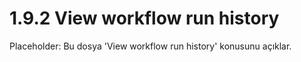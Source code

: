 # 1.9.2 View workflow run history

Placeholder: Bu dosya 'View workflow run history' konusunu açıklar.
